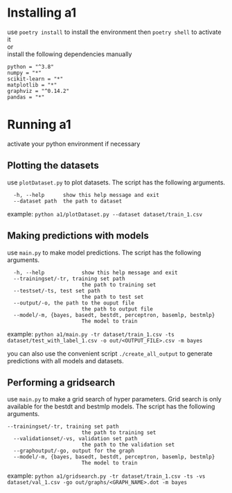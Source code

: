 # Installing a1
use `poetry install` to install the environment then `poetry shell` to activate it  
or  
install the following dependencies manually
```
python = "^3.8"
numpy = "*"
scikit-learn = "*"
matplotlib = "*"
graphviz = "^0.14.2"
pandas = "*"
```
# Running a1
activate your python environment if necessary

## Plotting the datasets
use `plotDataset.py` to plot datasets. The script has the following arguments.
```
  -h, --help      show this help message and exit
  --dataset path  the path to dataset
```
example: `python a1/plotDataset.py --dataset dataset/train_1.csv`


## Making predictions with models
use `main.py` to make model predictions. The script has the following arguments.

```
  -h, --help            show this help message and exit
  --trainingset/-tr, training set path
                        the path to training set
  --testset/-ts, test set path
                        the path to test set
  --output/-o, the path to the ouput file
                        the path to output file
  --model/-m, {bayes, basedt, bestdt, perceptron, basemlp, bestmlp}
                        The model to train

```
example: ` python a1/main.py -tr dataset/train_1.csv -ts dataset/test_with_label_1.csv -o out/<OUTPUT_FILE>.csv -m bayes       `

you can also use the convenient script `./create_all_output` to generate predictions with all models and datasets.

## Performing a gridsearch

use `main.py` to make a grid search of hyper parameters. Grid search is only available for the bestdt and bestmlp models. The script has the following arguments.

```
--trainingset/-tr, training set path
                        the path to training set
  --validationset/-vs, validation set path
                        the path to the validation set
  --graphoutput/-go, output for the graph
  --model/-m, {bayes, basedt, bestdt, perceptron, basemlp, bestmlp}
                        The model to train
```
example: ` python a1/gridsearch.py -tr dataset/train_1.csv -ts -vs dataset/val_1.csv -go out/graphs/<GRAPH_NAME>.dot -m bayes       `
